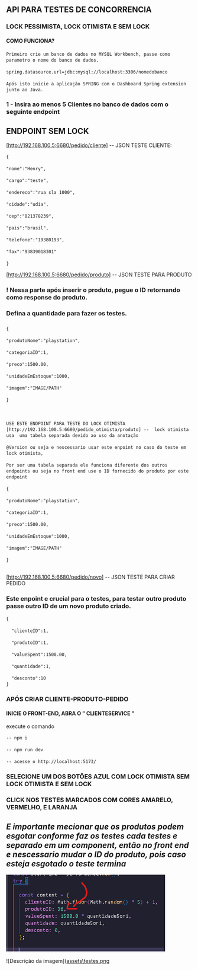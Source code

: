 ## API PARA TESTES DE CONCORRENCIA 

### LOCK PESSIMISTA, LOCK OTIMISTA E SEM LOCK

#### COMO FUNCIONA?


```
Primeiro crie um banco de dados no MYSQL Workbench, passe como parametro o nome do banco de dados. 

spring.datasource.url=jdbc:mysql://localhost:3306/nomedobanco

Após isto inicie a aplicação SPRING com o Dashboard Spring extension junto ao Java.
```

### 1 - Insira ao menos 5 Clientes no banco de dados com o seguinte endpoint

## ENDPOINT SEM LOCK

[http://192.168.100.5:6680/pedido/cliente] -- JSON TESTE CLIENTE:

```
{

"nome":"Henry",

"cargo":"teste",

"endereco":"rua sla 1000",

"cidade":"udia",

"cep":"821378239",

"pais":"brasil",

"telefone":"19380193",

"fax":"93839018301"

}
```
[http://192.168.100.5:6680/pedido/produto]
-- JSON TESTE PARA PRODUTO
### ! Nessa parte após inserir o produto, pegue o ID  retornando como response do produto.
### Defina a quantidade para fazer os testes.
### 
```
{

"produtoNome":"playstation",

"categoriaID":1,

"preco":1500.00,

"unidadeEmEstoque":1000,

"imagem":"IMAGE/PATH"

}



USE ESTE ENDPOINT PARA TESTE DO LOCK OTIMISTA
[http://192.168.100.5:6680/pedido_otimista/produto] --  lock otimista usa  uma tabela separada devido ao uso da anotação 

@Version ou seja e nescessario usar este enpoint no caso do teste em lock otimista, 

Por ser uma tabela separada ele funciona diferente dos outros endpoints ou seja no front end use o ID fornecido do produto por este endpoint

{

"produtoNome":"playstation",

"categoriaID":1,

"preco":1500.00,

"unidadeEmEstoque":1000,

"imagem":"IMAGE/PATH"

}


```


[http://192.168.100.5:6680/pedido/novo]
-- JSON TESTE PARA CRIAR PEDIDO
### Este enpoint e crucial para o testes, para testar outro produto passe outro ID de um novo produto criado.
```
{
  
  "clienteID":1,
  
  "produtoID":1,
  
  "valueSpent":1500.00,
  
  "quantidade":1,
  
  "desconto":10
}   
```
### APÓS CRIAR CLIENTE-PRODUTO-PEDIDO
#### INICIE O FRONT-END, ABRA O " CLIENTESERVICE " 
execute o comando
```
-- npm i

-- npm run dev

-- acesse o http://localhost:5173/
```
### SELECIONE UM DOS BOTÕES AZUL COM LOCK OTIMISTA SEM LOCK OTIMISTA E SEM LOCK
### CLICK NOS TESTES MARCADOS COM CORES AMARELO, VERMELHO, E LARANJA

##  _E importante mecionar que os produtos podem esgotar conforme faz os testes cada testes e separado em um component, então no front end e nescessario mudar o ID do produto, pois caso esteja esgotado o teste termina_ 
![alt text](https://github.com/Erikvilar/TSPI-niveis-de-isolamento-em-BD/blob/f38de834f0e692fc225abf26704b47456ac8e6ec/assets/content.png)

![Descrição da imagem]([assets\testes.png ](https://github.com/Erikvilar/TSPI-niveis-de-isolamento-em-BD/blob/e64c574368b43d02c5bf41c50327b836da2ba751/assets/testes.png "Título da imagem")


